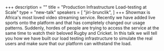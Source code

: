 +++
description = ""
title = "Production Infrastructure Load-testing at Scale"
type = "new-talk"
speakers = [
        "jiri-brunclik",
]
+++
Showmax is Africa's most loved video streaming service. Recently we have added live sports onto the platform and that has completely changed our usage patterns. Suddenly, hordes of people are trying to access the service at the same time to watch their beloved Rugby and Cricket. In this talk we will tell you how we have built our load testing infrastructure to simulate the real users and make sure that our platform can withstand the load.